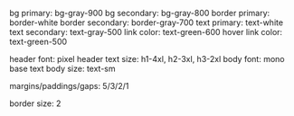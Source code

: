
bg primary: bg-gray-900
bg secondary: bg-gray-800
border primary: border-white
border secondary: border-gray-700
text primary: text-white
text secondary: text-gray-500
link color: text-green-600
hover link color: text-green-500

header font: pixel
header text size: h1-4xl, h2-3xl, h3-2xl
body font: mono
base text body size: text-sm

margins/paddings/gaps: 5/3/2/1

border size: 2
